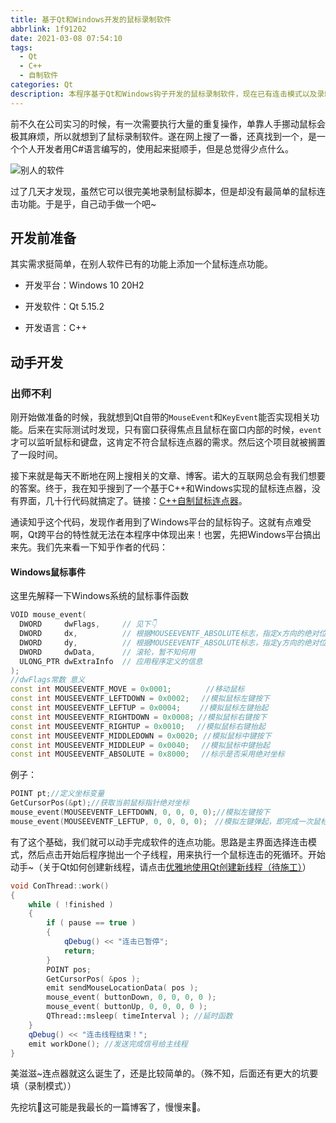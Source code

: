 ```yaml
---
title: 基于Qt和Windows开发的鼠标录制软件
abbrlink: 1f91202
date: 2021-03-08 07:54:10
tags:
  - Qt
  - C++
  - 自制软件
categories: Qt
description: 本程序基于Qt和Windows钩子开发的鼠标录制软件，现在已有连击模式以及录制脚本模式，且使用了多线程模式，所有操作均在子线程完成。
---
```


前不久在公司实习的时候，有一次需要执行大量的重复操作，单靠人手挪动鼠标会极其麻烦，所以就想到了鼠标录制软件。遂在网上搜了一番，还真找到一个，是一个个人开发者用C#语言编写的，使用起来挺顺手，但是总觉得少点什么。

![别人的软件](https://gitee.com/yzeven/blog-pic/raw/master//image/1615719995-a96d86.png)

过了几天才发现，虽然它可以很完美地录制鼠标脚本，但是却没有最简单的鼠标连击功能。于是乎，自己动手做一个吧~

## 开发前准备

其实需求挺简单，在别人软件已有的功能上添加一个鼠标连点功能。

- 开发平台：Windows 10 20H2

- 开发软件：Qt 5.15.2

- 开发语言：C++

## 动手开发

### 出师不利

刚开始做准备的时候，我就想到Qt自带的`MouseEvent`和`KeyEvent`能否实现相关功能。后来在实际测试时发现，只有窗口获得焦点且鼠标在窗口内部的时候，`event`才可以监听鼠标和键盘，这肯定不符合鼠标连点器的需求。然后这个项目就被搁置了一段时间。

接下来就是每天不断地在网上搜相关的文章、博客。诺大的互联网总会有我们想要的答案。终于，我在知乎搜到了一个基于C++和Windows实现的鼠标连点器，没有界面，几十行代码就搞定了。链接：[C++自制鼠标连点器](https://zhuanlan.zhihu.com/p/144930696)。

通读知乎这个代码，发现作者用到了Windows平台的鼠标钩子。这就有点难受啊，Qt跨平台的特性就无法在本程序中体现出来！也罢，先把Windows平台搞出来先。我们先来看一下知乎作者的代码：



#### Windows鼠标事件

这里先解释一下Windows系统的鼠标事件函数

```c++
VOID mouse_event(
  DWORD     dwFlags,     // 见下👇
  DWORD     dx,          // 根据MOUSEEVENTF_ABSOLUTE标志，指定x方向的绝对位置或相对位置
  DWORD     dy,          // 根据MOUSEEVENTF_ABSOLUTE标志，指定y方向的绝对位置或相对位置
  DWORD     dwData,      // 滚轮，暂不知何用
  ULONG_PTR dwExtraInfo  // 应用程序定义的信息
);
//dwFlags常数 意义
const int MOUSEEVENTF_MOVE = 0x0001;      　//移动鼠标
const int MOUSEEVENTF_LEFTDOWN = 0x0002; 　//模拟鼠标左键按下
const int MOUSEEVENTF_LEFTUP = 0x0004; 　　//模拟鼠标左键抬起
const int MOUSEEVENTF_RIGHTDOWN = 0x0008; //模拟鼠标右键按下
const int MOUSEEVENTF_RIGHTUP = 0x0010; 　//模拟鼠标右键抬起
const int MOUSEEVENTF_MIDDLEDOWN = 0x0020; //模拟鼠标中键按下
const int MOUSEEVENTF_MIDDLEUP = 0x0040; 　//模拟鼠标中键抬起
const int MOUSEEVENTF_ABSOLUTE = 0x8000; 　//标示是否采用绝对坐标
```

例子：

```c++
POINT pt;//定义坐标变量
GetCursorPos(&pt);//获取当前鼠标指针绝对坐标
mouse_event(MOUSEEVENTF_LEFTDOWN, 0, 0, 0, 0);//模拟左键按下
mouse_event(MOUSEEVENTF_LEFTUP, 0, 0, 0, 0);　//模拟左键弹起，即完成一次鼠标点击
```



有了这个基础，我们就可以动手完成软件的连点功能。思路是主界面选择连击模式，然后点击开始后程序抛出一个子线程，用来执行一个鼠标连击的死循环。开始动手~（关于Qt如何创建新线程，请点击[优雅地使用Qt创建新线程（待施工）]()）

```c++
void ConThread::work()
{
    while ( !finished )
    {
        if ( pause == true )
        {
            qDebug() << "连击已暂停";
            return;
        }
        POINT pos;
        GetCursorPos( &pos );
        emit sendMouseLocationData( pos );
        mouse_event( buttonDown, 0, 0, 0, 0 );
        mouse_event( buttonUp, 0, 0, 0, 0 );
        QThread::msleep( timeInterval ); //延时函数
    }
    qDebug() << "连击线程结束！";
    emit workDone(); //发送完成信号给主线程
}
```

美滋滋~连点器就这么诞生了，还是比较简单的。（殊不知，后面还有更大的坑要填（录制模式））

先挖坑🌌这可能是我最长的一篇博客了，慢慢来🤭。